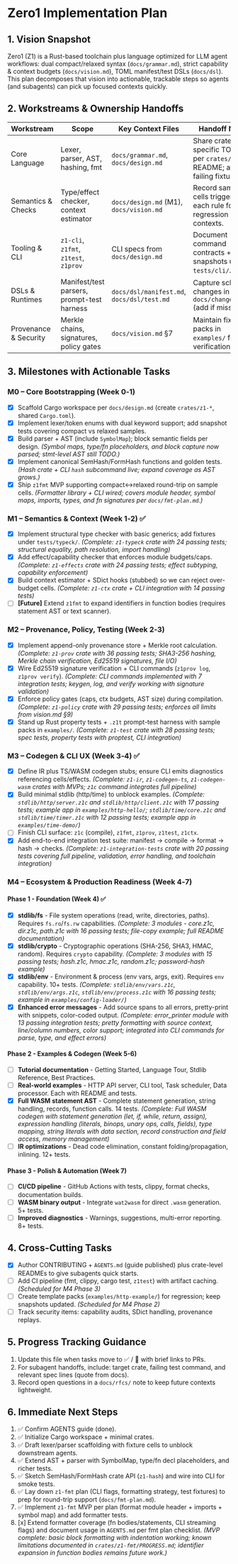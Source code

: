 # Zero1 Implementation Plan

## 1. Vision Snapshot
Zero1 (Z1) is a Rust-based toolchain plus language optimized for LLM agent workflows: dual compact/relaxed syntax (`docs/grammar.md`), strict capability & context budgets (`docs/vision.md`), TOML manifest/test DSLs (`docs/dsl`). This plan decomposes that vision into actionable, trackable steps so agents (and subagents) can pick up focused contexts quickly.

## 2. Workstreams & Ownership Handoffs
| Workstream | Scope | Key Context Files | Handoff Notes |
|------------|-------|-------------------|---------------|
| Core Language | Lexer, parser, AST, hashing, fmt | `docs/grammar.md`, `docs/design.md` | Share crate-specific TODOs per `crates/z1-*` README; attach failing fixtures. |
| Semantics & Checks | Type/effect checker, context estimator | `docs/design.md` (M1), `docs/vision.md` | Record sample cells triggering each rule for regression contexts. |
| Tooling & CLI | `z1-cli`, `z1fmt`, `z1test`, `z1prov` | CLI specs from `docs/design.md` | Document command contracts + snapshots under `tests/cli/`. |
| DSLs & Runtimes | Manifest/test parsers, prompt-test harness | `docs/dsl/manifest.md`, `docs/dsl/test.md` | Capture schema changes in `docs/changelog.md` (add if missing). |
| Provenance & Security | Merkle chains, signatures, policy gates | `docs/vision.md` §7 | Maintain fixture packs in `examples/` for verification. |

## 3. Milestones with Actionable Tasks
### M0 – Core Bootstrapping (Week 0‑1)
- [x] Scaffold Cargo workspace per `docs/design.md` (create `crates/z1-*`, shared `Cargo.toml`).
- [x] Implement lexer/token enums with dual keyword support; add snapshot tests covering compact vs relaxed samples.
- [x] Build parser + AST (include `SymbolMap`); block semantic fields per design. _(Symbol maps, type/fn placeholders, and block capture now parsed; stmt-level AST still TODO.)_
- [x] Implement canonical SemHash/FormHash functions and golden tests. _(Hash crate + CLI `hash` subcommand live; expand coverage as AST grows.)_
- [x] Ship `z1fmt` MVP supporting compact↔relaxed round-trip on sample cells. _(Formatter library + CLI wired; covers module header, symbol maps, imports, types, and fn signatures per `docs/fmt-plan.md`.)_

### M1 – Semantics & Context (Week 1‑2) ✅
- [x] Implement structural type checker with basic generics; add fixtures under `tests/typeck/`. _(Complete: `z1-typeck` crate with 24 passing tests; structural equality, path resolution, import handling)_
- [x] Add effect/capability checker that enforces module budgets/caps. _(Complete: `z1-effects` crate with 24 passing tests; effect subtyping, capability enforcement)_
- [x] Build context estimator + SDict hooks (stubbed) so we can reject over-budget cells. _(Complete: `z1-ctx` crate + CLI integration with 14 passing tests)_
- [ ] **[Future]** Extend `z1fmt` to expand identifiers in function bodies (requires statement AST or text scanner).

### M2 – Provenance, Policy, Testing (Week 2‑3)
- [x] Implement append-only provenance store + Merkle root calculation. _(Complete: `z1-prov` crate with 36 passing tests; SHA3-256 hashing, Merkle chain verification, Ed25519 signatures, file I/O)_
- [x] Wire Ed25519 signature verification + CLI commands (`z1prov log`, `z1prov verify`). _(Complete: CLI commands implemented with 7 integration tests; keygen, log, and verify working with signature validation)_
- [x] Enforce policy gates (caps, ctx budgets, AST size) during compilation. _(Complete: `z1-policy` crate with 29 passing tests; enforces all limits from vision.md §9)_
- [x] Stand up Rust property tests + `.z1t` prompt-test harness with sample packs in `examples/`. _(Complete: `z1-test` crate with 28 passing tests; spec tests, property tests with proptest, CLI integration)_

### M3 – Codegen & CLI UX (Week 3‑4) ✅
- [x] Define IR plus TS/WASM codegen stubs; ensure CLI emits diagnostics referencing cells/effects. _(Complete: `z1-ir`, `z1-codegen-ts`, `z1-codegen-wasm` crates with MVPs; `z1c` command integrates full pipeline)_
- [x] Build minimal stdlib (http/time) to unblock examples. _(Complete: `stdlib/http/server.z1c` and `stdlib/http/client.z1c` with 17 passing tests; example app in `examples/http-hello/`; `stdlib/time/core.z1c` and `stdlib/time/timer.z1c` with 12 passing tests; example app in `examples/time-demo/`)_
- [ ] Finish CLI surface: `z1c` (compile), `z1fmt`, `z1prov`, `z1test`, `z1ctx`.
- [x] Add end-to-end integration test suite: manifest → compile → format → hash → checks. _(Complete: `z1-integration-tests` crate with 20 passing tests covering full pipeline, validation, error handling, and toolchain integration)_

### M4 – Ecosystem & Production Readiness (Week 4‑7)

#### Phase 1 - Foundation (Week 4) ✅
- [x] **stdlib/fs** - File system operations (read, write, directories, paths). Requires `fs.ro`/`fs.rw` capabilities. _(Complete: 3 modules - core.z1c, dir.z1c, path.z1c with 16 passing tests; file-copy example; full README documentation)_
- [x] **stdlib/crypto** - Cryptographic operations (SHA-256, SHA3, HMAC, random). Requires `crypto` capability. _(Complete: 3 modules with 15 passing tests; hash.z1c, hmac.z1c, random.z1c; password-hash example)_
- [x] **stdlib/env** - Environment & process (env vars, args, exit). Requires `env` capability. 10+ tests. _(Complete: `stdlib/env/vars.z1c`, `stdlib/env/args.z1c`, `stdlib/env/process.z1c` with 16 passing tests; example in `examples/config-loader/`)_
- [x] **Enhanced error messages** - Add source spans to all errors, pretty-print with snippets, color-coded output. _(Complete: error_printer module with 13 passing integration tests; pretty formatting with source context, line/column numbers, color support; integrated into CLI commands for parse, type, and effect errors)_

#### Phase 2 - Examples & Codegen (Week 5-6)
- [ ] **Tutorial documentation** - Getting Started, Language Tour, Stdlib Reference, Best Practices.
- [ ] **Real-world examples** - HTTP API server, CLI tool, Task scheduler, Data processor. Each with README and tests.
- [x] **Full WASM statement AST** - Complete statement generation, string handling, records, function calls. 14 tests. _(Complete: Full WASM codegen with statement generation (let, if, while, return, assign), expression handling (literals, binops, unary ops, calls, fields), type mapping, string literals with data section, record construction and field access, memory management)_
- [ ] **IR optimizations** - Dead code elimination, constant folding/propagation, inlining. 12+ tests.

#### Phase 3 - Polish & Automation (Week 7)
- [ ] **CI/CD pipeline** - GitHub Actions with tests, clippy, format checks, documentation builds.
- [ ] **WASM binary output** - Integrate `wat2wasm` for direct `.wasm` generation. 5+ tests.
- [ ] **Improved diagnostics** - Warnings, suggestions, multi-error reporting. 8+ tests.

## 4. Cross-Cutting Tasks
- [x] Author CONTRIBUTING + `AGENTS.md` (guide published) plus crate-level READMEs to give subagents quick starts.
- [ ] Add CI pipeline (fmt, clippy, cargo test, `z1test`) with artifact caching. _(Scheduled for M4 Phase 3)_
- [ ] Create template packs (`examples/http-example/`) for regression; keep snapshots updated. _(Scheduled for M4 Phase 2)_
- [ ] Track security items: capability audits, SDict handling, provenance replays.

## 5. Progress Tracking Guidance
1. Update this file when tasks move to ✅ / 🚧 with brief links to PRs.
2. For subagent handoffs, include: target crate, failing test command, and relevant spec lines (quote from docs).
3. Record open questions in a `docs/rfcs/` note to keep future contexts lightweight.

## 6. Immediate Next Steps
1. ✅ Confirm AGENTS guide (done).
2. ✅ Initialize Cargo workspace + minimal crates.
3. ✅ Draft lexer/parser scaffolding with fixture cells to unblock downstream agents.
4. ✅ Extend AST + parser with SymbolMap, type/fn decl placeholders, and richer tests.
5. ✅ Sketch SemHash/FormHash crate API (`z1-hash`) and wire into CLI for smoke tests.
6. ✅ Lay down `z1-fmt` plan (CLI flags, formatting strategy, test fixtures) to prep for round-trip support (`docs/fmt-plan.md`).
7. ✅ Implement `z1-fmt` MVP per plan (format module header + imports + symbol map) and add formatter tests.
8. [x] Extend formatter coverage (fn bodies/statements, CLI streaming flags) and document usage in `AGENTS.md` per fmt plan checklist. _(MVP complete: basic block formatting with indentation working; known limitations documented in `crates/z1-fmt/PROGRESS.md`; identifier expansion in function bodies remains future work.)_

